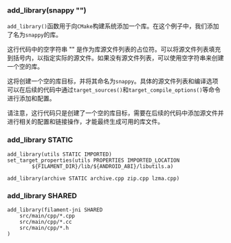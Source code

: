 ### add_library(snappy "")
`add_library()`函数用于向`CMake`构建系统添加一个库。在这个例子中，我们添加了名为`snappy`的库。

这行代码中的空字符串 "" 是作为库源文件列表的占位符。可以将源文件列表填充到括号内，以指定实际的源文件。如果没有源文件列表，可以使用空字符串来创建一个空的库。

这将创建一个空的库目标，并将其命名为`snappy`。具体的源文件列表和编译选项可以在后续的代码中通过`target_sources()`和`target_compile_options()`等命令进行添加和配置。

请注意，这行代码只是创建了一个空的库目标，需要在后续的代码中添加源文件并进行相关的配置和链接操作，才能最终生成可用的库文件。

### add_library STATIC
```
add_library(utils STATIC IMPORTED)
set_target_properties(utils PROPERTIES IMPORTED_LOCATION
        ${FILAMENT_DIR}/lib/${ANDROID_ABI}/libutils.a)

add_library(archive STATIC archive.cpp zip.cpp lzma.cpp)        
```
### add_library SHARED
```
add_library(filament-jni SHARED
    src/main/cpp/*.cpp
    src/main/cpp/*.cc
    src/main/cpp/*.h
)
```